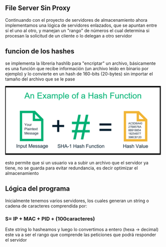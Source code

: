## File Server Sin Proxy

Continuando con el proyecto de servidores de almacenamiento ahora implementamos una lógica de servidores enlazados, que se apuntan entre sí el uno al otro, y manejan un "rango" de números el cual determina si procesan la solicitud de un cliente o lo delegan a otro servidor

## funcion de los hashes

se implementa la libreria hashlib para "encriptar" un archivo, básicamente es una función que recibe información (un archivo leido en binario por ejemplo) y lo convierte en un hash de 160-bits (20-bytes) sin importar el tamaño del archivo que se le pase

![](../Screenshots/sha1.png)

esto permite que si un usuario va a subir un archivo que el servidor ya tiene, no se guarda para evitar redundancia, es decir optimizar el almacenamiento

## Lógica del programa

Inicialmente tenemos varios servidores, los cuales generan un string o cadena de caracteres comprendida por:

### S= IP + MAC + PID + (100caracteres)

Este string lo hasheamos y luego lo convertimos a entero (hexa -> decimal)
este va a ser el rango que comprende las peticiones que podrá responder el servidor


  

